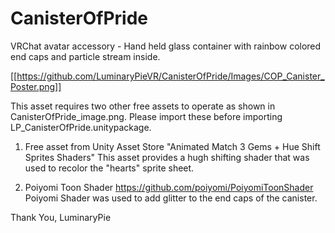 # CanisterOfPride
VRChat avatar accessory - Hand held glass container with rainbow colored end caps and particle stream inside.

[[https://github.com/LuminaryPieVR/CanisterOfPride/Images/COP_Canister_Poster.png]]

This asset requires two other free assets to operate as shown in CanisterOfPride_image.png.
Please import these before importing LP_CanisterOfPride.unitypackage.

1) Free asset from Unity Asset Store
    "Animated Match 3 Gems + Hue Shift Sprites Shaders"
    This asset provides a hugh shifting shader that was used to recolor the "hearts" sprite sheet.

 
2) Poiyomi Toon Shader
    https://github.com/poiyomi/PoiyomiToonShader
    Poiyomi Shader was used to add glitter to the end caps of the canister.

Thank You,
LuminaryPie


